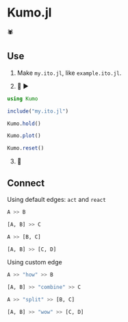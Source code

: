 # Kumo.jl

:spider:

## Use

1. Make `my.ito.jl`, like `example.ito.jl`.

2. :high_heel: :arrow_forward:

```jl
using Kumo

include("my.ito.jl")

Kumo.hold()

Kumo.plot()

Kumo.reset()
```

3. :checkered_flag:

## Connect

Using default edges: `act` and `react`

```jl
A >> B

[A, B] >> C

A >> [B, C]

[A, B] >> [C, D]
```

Using custom edge

```jl
A >> "how" >> B

[A, B] >> "combine" >> C

A >> "split" >> [B, C]

[A, B] >> "wow" >> [C, D]
```
